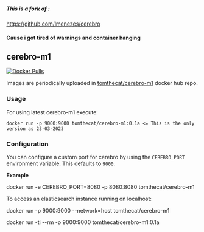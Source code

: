 ##### This is a fork of :
https://github.com/lmenezes/cerebro
#### Cause i got tired of warnings and container hanging
####
cerebro-m1
--------------

[![Docker Pulls](https://img.shields.io/docker/pulls/tomthecat/cerebro-m1.svg)](https://hub.docker.com/r/tomthecat/cerebro-m1)

Images are periodically uploaded in [tomthecat/cerebro-m1](https://hub.docker.com/r/tomthecat/cerebro-m1/) docker hub repo.

### Usage

For using latest cerebro-m1 execute:

```
docker run -p 9000:9000 tomthecat/cerebro-m1:0.1a <= This is the only version as 23-03-2023
```

### Configuration

You can configure a custom port for cerebro by using the `CEREBRO_PORT` environment variable. This defaults to `9000`.

**Example**

docker run -e CEREBRO_PORT=8080 -p 8080:8080 tomthecat/cerebro-m1

To access an elasticsearch instance running on localhost:

docker run -p 9000:9000 --network=host tomthecat/cerebro-m1

docker run -ti --rm -p 9000:9000 tomthecat/cerebro-m1:0.1a